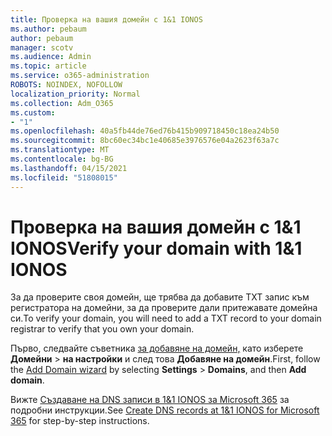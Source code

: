 ```yaml
---
title: Проверка на вашия домейн с 1&1 IONOS
ms.author: pebaum
author: pebaum
manager: scotv
ms.audience: Admin
ms.topic: article
ms.service: o365-administration
ROBOTS: NOINDEX, NOFOLLOW
localization_priority: Normal
ms.collection: Adm_O365
ms.custom:
- "1"
ms.openlocfilehash: 40a5fb44de76ed76b415b909718450c18ea24b50
ms.sourcegitcommit: 8bc60ec34bc1e40685e3976576e04a2623f63a7c
ms.translationtype: MT
ms.contentlocale: bg-BG
ms.lasthandoff: 04/15/2021
ms.locfileid: "51808015"
---
```

# <a name="verify-your-domain-with-11-ionos"></a><span data-ttu-id="b4cfa-102">Проверка на вашия домейн с 1&1 IONOS</span><span class="sxs-lookup"><span data-stu-id="b4cfa-102">Verify your domain with 1&1 IONOS</span></span>

<span data-ttu-id="b4cfa-103">За да проверите своя домейн, ще трябва да добавите TXT запис към регистратора на домейни, за да проверите дали притежавате домейна си.</span><span class="sxs-lookup"><span data-stu-id="b4cfa-103">To verify your domain, you will need to add a TXT record to your domain registrar to verify that you own your domain.</span></span> 

<span data-ttu-id="b4cfa-104">Първо, следвайте съветника [за добавяне на домейн,](https://admin.microsoft.com/Adminportal#/Domains) като изберете **Домейни** \> **на настройки** и след това **Добавяне на домейн**.</span><span class="sxs-lookup"><span data-stu-id="b4cfa-104">First, follow the [Add Domain wizard](https://admin.microsoft.com/Adminportal#/Domains) by selecting **Settings** \> **Domains**, and then **Add domain**.</span></span>
  
<span data-ttu-id="b4cfa-105">Вижте [Създаване на DNS записи в 1&1 IONOS за Microsoft 365](https://docs.microsoft.com/microsoft-365/admin/dns/create-dns-records-at-1-1-internet) за подробни инструкции.</span><span class="sxs-lookup"><span data-stu-id="b4cfa-105">See [Create DNS records at 1&1 IONOS for Microsoft 365](https://docs.microsoft.com/microsoft-365/admin/dns/create-dns-records-at-1-1-internet) for step-by-step instructions.</span></span>